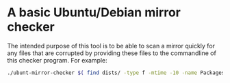 # A basic Ubuntu/Debian mirror checker

The intended purpose of this tool is to be able to scan a mirror quickly for any files that are corrupted by providing these files to the commandline of this checker program.  For example:

```bash
./ubunt-mirror-checker $( find dists/ -type f -mtime -10 -name Packages.gz )
```
